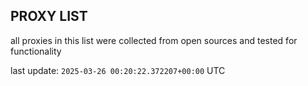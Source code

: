 ## PROXY LIST

all proxies in this list were collected from open sources and tested for functionality

last update: `2025-03-26 00:20:22.372207+00:00` UTC
